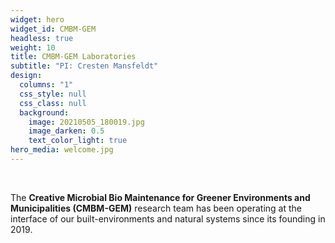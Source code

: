 ```yaml
---
widget: hero
widget_id: CMBM-GEM
headless: true
weight: 10
title: CMBM-GEM Laboratories
subtitle: "PI: Cresten Mansfeldt"
design:
  columns: "1"
  css_style: null
  css_class: null
  background:
    image: 20210505_180019.jpg
    image_darken: 0.5
    text_color_light: true
hero_media: welcome.jpg
---
```

<br>

The **Creative Microbial Bio Maintenance for Greener Environments and Municipalities (CMBM-GEM)** research team has been operating at the interface of our built-environments and natural systems since its founding in 2019.